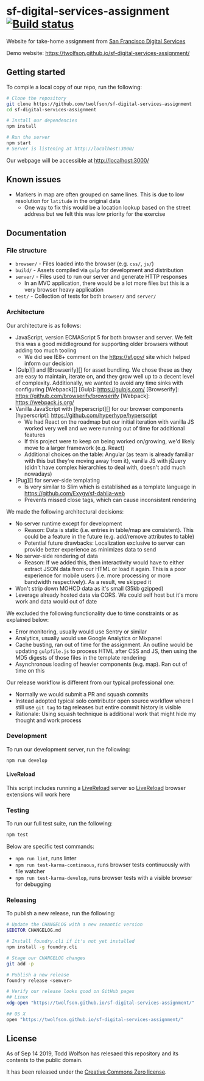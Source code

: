 # sf-digital-services-assignment [![Build status](https://circleci.com/gh/twolfson/sf-digital-services-assignment/tree/master.svg?style=svg)](https://circleci.com/gh/twolfson/sf-digital-services-assignment/tree/master)

Website for take-home assignment from [San Francisco Digital Services][]

Demo website: <https://twolfson.github.io/sf-digital-services-assignment/>

[San Francisco Digital Services]: https://digitalservices.sfgov.org/

## Getting started
To compile a local copy of our repo, run the following:

```bash
# Clone the repository
git clone https://github.com/twolfson/sf-digital-services-assignment
cd sf-digital-services-assignment

# Install our dependencies
npm install

# Run the server
npm start
# Server is listening at http://localhost:3000/
```

Our webpage will be accessible at <http://localhost:3000/>

## Known issues
- Markers in map are often grouped on same lines. This is due to low resolution for `latitude` in the original data
    - One way to fix this would be a location lookup based on the street address but we felt this was low priority for the exercise

## Documentation
### File structure
- `browser/` - Files loaded into the browser (e.g. `css/`, `js/`)
- `build/` - Assets compiled via `gulp` for development and distribution
- `server/` - Files used to run our server and generate HTTP responses
    - In an MVC application, there would be a lot more files but this is a very browser heavy application
- `test/` - Collection of tests for both `browser/` and `server/`

### Architecture
Our architecture is as follows:

- JavaScript, version ECMAScript 5 for both browser and server. We felt this was a good middleground for supporting older browsers without adding too much tooling
    - We did see IE8+ comment on the <https://sf.gov/> site which helped inform our decision
- [Gulp][] and [Browserify][] for asset bundling. We chose these as they are easy to maintain, iterate on, and they grow well up to a decent level of complexity. Additionally, we wanted to avoid any time sinks with configuring [Webpack][]
    [Gulp]: https://gulpjs.com/
    [Browserify]: https://github.com/browserify/browserify
    [Webpack]: https://webpack.js.org/
- Vanilla JavaScript with [hyperscript][] for our browser components
    [hyperscript]: https://github.com/hyperhype/hyperscript
    - We had React on the roadmap but our initial iteration with vanilla JS worked very well and we were running out of time for additional features
    - If this project were to keep on being worked on/growing, we'd likely move to a larger framework (e.g. React)
    - Additional choices on the table: Angular (as team is already familiar with this but they're moving away from it), vanilla JS with jQuery (didn't have complex hierarchies to deal with, doesn't add much nowadays)
- [Pug][] for server-side templating
    - Is very similar to Slim which is established as a template language in <https://github.com/Exygy/sf-dahlia-web>
    - Prevents missed close tags, which can cause inconsistent rendering

We made the following architectural decisions:

- No server runtime except for development
    - Reason: Data is static (i.e. entries in table/map are consistent). This could be a feature in the future (e.g. add/remove attributes to table)
    - Potential future drawbacks: Localization exclusive to server can provide better experience as minimizes data to send
- No server-side rendering of data
    - Reason: If we added this, then interactivity would have to either extract JSON data from our HTML or load it again. This is a poor experience for mobile users (i.e. more processing or more bandwidth respectively). As a result, we skipped it
- Won't strip down MOHCD data as it's small (35kb gzipped)
- Leverage already hosted data via CORS. We could self host but it's more work and data would out of date

We excluded the following functionality due to time constraints or as explained below:

- Error monitoring, usually would use Sentry or similar
- Analytics, usually would use Google Analytics or Mixpanel
- Cache busting, ran out of time for the assignment. An outline would be updating `gulpfile.js` to process HTML after CSS and JS, then using the MD5 digests of those files in the template rendering
- Asynchronous loading of heavier components (e.g. map). Ran out of time on this

Our release workflow is different from our typical professional one:

- Normally we would submit a PR and squash commits
- Instead adopted typical solo contributor open source workflow where I still use `git tag` to tag releases but entire commit history is visible
- Rationale: Using squash technique is additional work that might hide my thought and work process

### Development
To run our development server, run the following:

```bash
npm run develop
```

#### LiveReload
This script includes running a [LiveReload][] server so [LiveReload][] browser extensions will work here

[LiveReload]: http://livereload.com/

### Testing
To run our full test suite, run the following:

```bash
npm test
```

Below are specific test commands:

- `npm run lint`, runs linter
- `npm run test-karma-continuous`, runs browser tests continuously with file watcher
- `npm run test-karma-develop`, runs browser tests with a visible browser for debugging

### Releasing
To publish a new release, run the following:

```bash
# Update the CHANGELOG with a new semantic version
$EDITOR CHANGELOG.md

# Install foundry.cli if it's not yet installed
npm install -g foundry.cli

# Stage our CHANGELOG changes
git add -p

# Publish a new release
foundry release <semver>

# Verify our release looks good on GitHub pages
## Linux
xdg-open "https://twolfson.github.io/sf-digital-services-assignment/"

## OS X
open "https://twolfson.github.io/sf-digital-services-assignment/"
```

## License
As of Sep 14 2019, Todd Wolfson has relesaed this repository and its contents to the public domain.

It has been released under the [Creative Commons Zero license][CC0].

[CC0]: LICENSE

